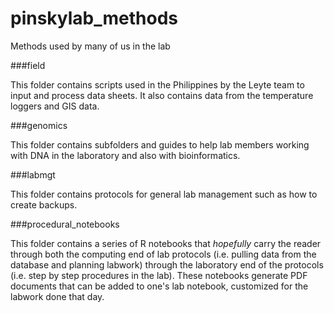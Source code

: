 # pinskylab_methods
Methods used by many of us in the lab

###field  

This folder contains scripts used in the Philippines by the Leyte team to input and process data sheets.  It also contains data from the temperature loggers and GIS data.

###genomics  

This folder contains subfolders and guides to help lab members working with DNA in the laboratory and also with bioinformatics.

###labmgt  

This folder contains protocols for general lab management such as how to create backups.

###procedural_notebooks  

This folder contains a series of R notebooks that *hopefully* carry the reader through both the computing end of lab protocols (i.e. pulling data from the database and planning labwork) through the laboratory end of the protocols (i.e. step by step procedures in the lab).  These notebooks generate PDF documents that can be added to one's lab notebook, customized for the labwork done that day.
